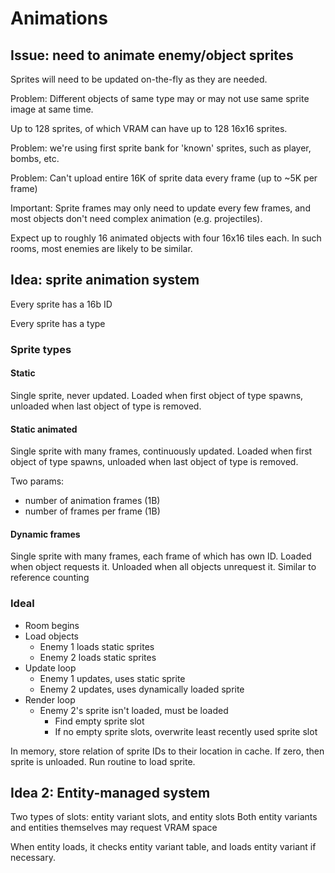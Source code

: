 # Animations

## Issue: need to animate enemy/object sprites
Sprites will need to be updated on-the-fly as they are needed.

Problem: Different objects of same type may or may not use same sprite image at same time.

Up to 128 sprites, of which VRAM can have up to 128 16x16 sprites.

Problem: we're using first sprite bank for 'known' sprites, such as player, bombs, etc.

Problem: Can't upload entire 16K of sprite data every frame (up to ~5K per frame)

Important: Sprite frames may only need to update every few frames, and most
objects don't need complex animation (e.g. projectiles).

Expect up to roughly 16 animated objects with four 16x16 tiles each. In such
rooms, most enemies are likely to be similar.

## Idea: sprite animation system

Every sprite has a 16b ID

Every sprite has a type

### Sprite types

#### Static

Single sprite, never updated.
Loaded when first object of type spawns,
unloaded when last object of type is removed.

#### Static animated

Single sprite with many frames, continuously updated.
Loaded when first object of type spawns,
unloaded when last object of type is removed.

Two params:
 * number of animation frames (1B)
 * number of frames per frame (1B)

#### Dynamic frames

Single sprite with many frames, each frame of which has own ID.
Loaded when object requests it.
Unloaded when all objects unrequest it.
Similar to reference counting

### Ideal

* Room begins
* Load objects
    * Enemy 1 loads static sprites
    * Enemy 2 loads static sprites
* Update loop
    * Enemy 1 updates, uses static sprite
    * Enemy 2 updates, uses dynamically loaded sprite
* Render loop
    * Enemy 2's sprite isn't loaded, must be loaded
        * Find empty sprite slot
        * If no empty sprite slots, overwrite least recently used sprite slot

In memory, store relation of sprite IDs to their location in cache.
If zero, then sprite is unloaded. Run routine to load sprite.

## Idea 2: Entity-managed system

Two types of slots: entity variant slots, and entity slots
Both entity variants and entities themselves may request VRAM space

When entity loads, it checks entity variant table, and loads entity variant if
necessary.